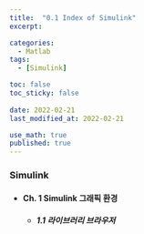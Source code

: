 ```yaml
---
title:  "0.1 Index of Simulink"
excerpt: 

categories:
  - Matlab
tags:
  - [Simulink]

toc: false
toc_sticky: false
 
date: 2022-02-21
last_modified_at: 2022-02-21

use_math: true
published: true
---
```


### Simulink
- #### Ch. 1 Simulink 그래픽 환경
  - ##### 1.1 라이브러리 브라우저